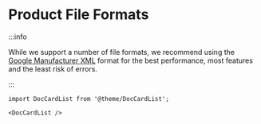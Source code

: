# Product File Formats

:::info

While we support a number of file formats, we recommend using the [Google Manufacturer XML](/feeds/product/formats/google_manufacturer_xml/index.md) format for the best performance, most features and the least risk of errors.

:::

```mdx-code-block
import DocCardList from '@theme/DocCardList';

<DocCardList />
```

